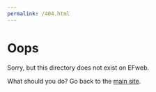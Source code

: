 ```yaml
---
permalink: /404.html
---
```


# Oops

Sorry, but this directory does not exist on EFweb.

What should you do?
Go back to the [main site](https://outmodedchip64.github.io).
